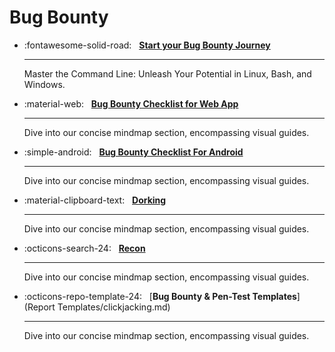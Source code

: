 # **Bug Bounty**

<div class="grid cards" markdown>

-   :fontawesome-solid-road: &nbsp;
    [__Start your Bug Bounty Journey__](how-to-get-started-in-a-bug-bounty.md)

    ---

    Master the Command Line: Unleash Your Potential in Linux, Bash, and Windows.

-   :material-web: &nbsp;
    [__Bug Bounty Checklist for Web App__](bug-bounty-checklist-for-web-app.md)

    ---

    Dive into our concise mindmap section, encompassing visual guides.

-   :simple-android: &nbsp;
    [__Bug Bounty Checklist For Android__](bug-bounty-checklist-for-android.md)

    ---

    Dive into our concise mindmap section, encompassing visual guides.

-   :material-clipboard-text: &nbsp;
    [__Dorking__](bug-bounty-dorks.md)

    ---

    Dive into our concise mindmap section, encompassing visual guides.

-   :octicons-search-24: &nbsp;
    [__Recon__](reconnotes.md)

    ---

    Dive into our concise mindmap section, encompassing visual guides.

-   :octicons-repo-template-24: &nbsp;
    [__Bug Bounty & Pen-Test Templates__](Report Templates/clickjacking.md)

    ---

    Dive into our concise mindmap section, encompassing visual guides.

</div>
